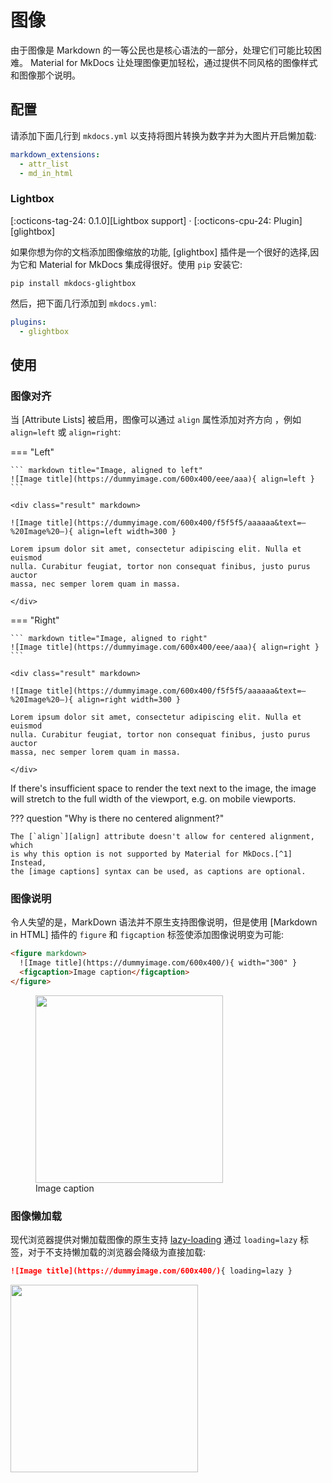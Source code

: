 # 图像

由于图像是 Markdown 的一等公民也是核心语法的一部分，处理它们可能比较困难。
Material for MkDocs 让处理图像更加轻松，通过提供不同风格的图像样式和图像那个说明。

## 配置

请添加下面几行到 `mkdocs.yml` 以支持将图片转换为数字并为大图片开启懒加载:

``` yaml
markdown_extensions:
  - attr_list
  - md_in_html
```

### Lightbox

[:octicons-tag-24: 0.1.0][Lightbox support] ·
[:octicons-cpu-24: Plugin][glightbox]

如果你想为你的文档添加图像缩放的功能, 
[glightbox] 插件是一个很好的选择,因为它和 Material for MkDocs 集成得很好。使用 `pip` 安装它:

```
pip install mkdocs-glightbox
```

然后，把下面几行添加到 `mkdocs.yml`:

``` yaml
plugins:
  - glightbox
```

## 使用

### 图像对齐

当 [Attribute Lists] 被启用，图像可以通过 `align` 属性添加对齐方向 ，例如 `align=left` 或
`align=right`:

=== "Left"

    ``` markdown title="Image, aligned to left"
    ![Image title](https://dummyimage.com/600x400/eee/aaa){ align=left }
    ```

    <div class="result" markdown>

    ![Image title](https://dummyimage.com/600x400/f5f5f5/aaaaaa&text=–%20Image%20–){ align=left width=300 }

    Lorem ipsum dolor sit amet, consectetur adipiscing elit. Nulla et euismod
    nulla. Curabitur feugiat, tortor non consequat finibus, justo purus auctor
    massa, nec semper lorem quam in massa.

    </div>

=== "Right"

    ``` markdown title="Image, aligned to right"
    ![Image title](https://dummyimage.com/600x400/eee/aaa){ align=right }
    ```

    <div class="result" markdown>

    ![Image title](https://dummyimage.com/600x400/f5f5f5/aaaaaa&text=–%20Image%20–){ align=right width=300 }

    Lorem ipsum dolor sit amet, consectetur adipiscing elit. Nulla et euismod
    nulla. Curabitur feugiat, tortor non consequat finibus, justo purus auctor
    massa, nec semper lorem quam in massa.

    </div>

If there's insufficient space to render the text next to the image, the image
will stretch to the full width of the viewport, e.g. on mobile viewports.

??? question "Why is there no centered alignment?"

    The [`align`][align] attribute doesn't allow for centered alignment, which
    is why this option is not supported by Material for MkDocs.[^1] Instead,
    the [image captions] syntax can be used, as captions are optional.

  [^1]:
    You might also realize that the [`align`][align] attribute has been
    deprecated as of HTML5, so why use it anyways? The main reason is
    portability – it's still supported by all browsers and clients, and is very
    unlikely to be completely removed, as many older websites still use it. This
    ensures a consistent appearance when a Markdown file with these attributes
    is viewed outside of a website generated by Material for MkDocs.

  [align]: https://developer.mozilla.org/en-US/docs/Web/HTML/Element/img#deprecated_attributes
  [image captions]: #image-captions

### 图像说明

令人失望的是，MarkDown 语法并不原生支持图像说明，但是使用 [Markdown in HTML] 插件的 `figure` 和 `figcaption` 标签使添加图像说明变为可能:

``` html title="带说明的图像"
<figure markdown>
  ![Image title](https://dummyimage.com/600x400/){ width="300" }
  <figcaption>Image caption</figcaption>
</figure>
```

<div class="result">
  <figure>
    <img src="https://dummyimage.com/600x400/f5f5f5/aaaaaa&text=–%20Image%20–" width="300" />
    <figcaption>Image caption</figcaption>
  </figure>
</div>

### 图像懒加载

现代浏览器提供对懒加载图像的原生支持 [lazy-loading]
通过 `loading=lazy` 标签，对于不支持懒加载的浏览器会降级为直接加载:

``` markdown title="Image, lazy-loaded"
![Image title](https://dummyimage.com/600x400/){ loading=lazy }
```

<div class="result" markdown>
  <img src="https://dummyimage.com/600x400/f5f5f5/aaaaaa&text=–%20Image%20–" width="300" />
</div>

  [lazy-loading]: https://caniuse.com/#feat=loading-lazy-attr
